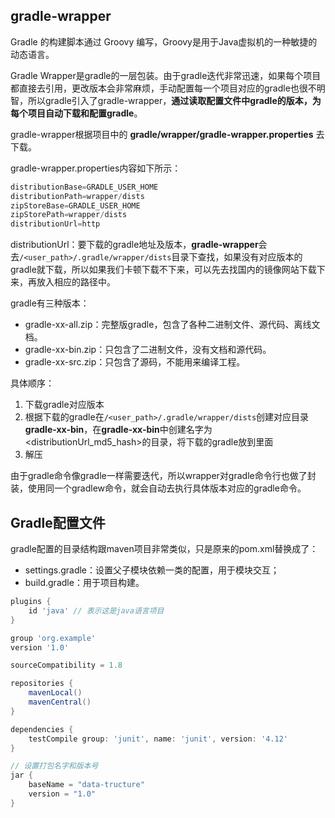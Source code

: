 ## gradle-wrapper

Gradle 的构建脚本通过 Groovy 编写，Groovy是用于Java虚拟机的一种敏捷的动态语言。



Gradle Wrapper是gradle的一层包装。由于gradle迭代非常迅速，如果每个项目都直接去引用，更改版本会非常麻烦，手动配置每一个项目对应的gradle也很不明智，所以gradle引入了gradle-wrapper，**通过读取配置文件中gradle的版本，为每个项目自动下载和配置gradle**。



gradle-wrapper根据项目中的 **gradle/wrapper/gradle-wrapper.properties** 去下载。

gradle-wrapper.properties内容如下所示：

```java
distributionBase=GRADLE_USER_HOME
distributionPath=wrapper/dists
zipStoreBase=GRADLE_USER_HOME
zipStorePath=wrapper/dists
distributionUrl=http
```



distributionUrl：要下载的gradle地址及版本，**gradle-wrapper**会去`/<user_path>/.gradle/wrapper/dists`目录下查找，如果没有对应版本的gradle就下载，所以如果我们卡顿下载不下来，可以先去找国内的镜像网站下载下来，再放入相应的路径中。

gradle有三种版本：

- gradle-xx-all.zip：完整版gradle，包含了各种二进制文件、源代码、离线文档。
- gradle-xx-bin.zip：只包含了二进制文件，没有文档和源代码。
- gradle-xx-src.zip：只包含了源码，不能用来编译工程。



具体顺序：

1. 下载gradle对应版本
2. 根据下载的gradle在`/<user_path>/.gradle/wrapper/dists`创建对应目录**gradle-xx-bin**，在**gradle-xx-bin**中创建名字为<distributionUrl_md5_hash>的目录，将下载的gradle放到里面
3. 解压



由于gradle命令像gradle一样需要迭代，所以wrapper对gradle命令行也做了封装，使用同一个gradlew命令，就会自动去执行具体版本对应的gradle命令。



## Gradle配置文件

gradle配置的目录结构跟maven项目非常类似，只是原来的pom.xml替换成了：

- settings.gradle：设置父子模块依赖一类的配置，用于模块交互；
- build.gradle：用于项目构建。



```gradle
plugins {
    id 'java' // 表示这是java语言项目
}

group 'org.example'
version '1.0'

sourceCompatibility = 1.8

repositories {
    mavenLocal()
    mavenCentral()
}

dependencies {
    testCompile group: 'junit', name: 'junit', version: '4.12'
}

// 设置打包名字和版本号
jar {
    baseName = "data-tructure"
    version = "1.0"
}
```